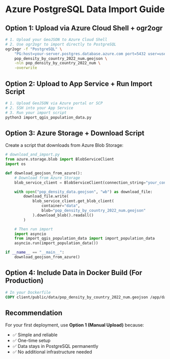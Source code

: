 # Azure PostgreSQL Data Import Guide

## Option 1: Upload via Azure Cloud Shell + ogr2ogr

```bash
# 1. Upload your GeoJSON to Azure Cloud Shell
# 2. Use ogr2ogr to import directly to PostgreSQL
ogr2ogr -f "PostgreSQL" \
    "PG:host=your-server.postgres.database.azure.com port=5432 user=username@servername password=password dbname=maapallo_db sslmode=require" \
    pop_density_by_country_2022_num.geojson \
    -nln pop_density_by_country_2022_num \
    -overwrite
```

## Option 2: Upload to App Service + Run Import Script

```bash
# 1. Upload GeoJSON via Azure portal or SCP
# 2. SSH into your App Service
# 3. Run your import script
python3 import_qgis_population_data.py
```

## Option 3: Azure Storage + Download Script

Create a script that downloads from Azure Blob Storage:

```python
# download_and_import.py
from azure.storage.blob import BlobServiceClient
import os

def download_geojson_from_azure():
    # Download from Azure Storage
    blob_service_client = BlobServiceClient(connection_string="your_connection_string")

    with open("pop_density_data.geojson", "wb") as download_file:
        download_file.write(
            blob_service_client.get_blob_client(
                container="data",
                blob="pop_density_by_country_2022_num.geojson"
            ).download_blob().readall()
        )

    # Then run import
    import asyncio
    from import_qgis_population_data import import_population_data
    asyncio.run(import_population_data())

if __name__ == "__main__":
    download_geojson_from_azure()
```

## Option 4: Include Data in Docker Build (For Production)

```dockerfile
# In your Dockerfile
COPY client/public/data/pop_density_by_country_2022_num.geojson /app/data/
```

## Recommendation

For your first deployment, use **Option 1 (Manual Upload)** because:
- ✅ Simple and reliable
- ✅ One-time setup
- ✅ Data stays in PostgreSQL permanently
- ✅ No additional infrastructure needed
